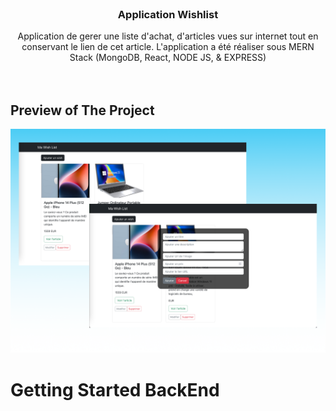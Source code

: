 <!-- PROJECT LOGO -->
<br />
<div align="center">
  

  <h3 align="center">Application Wishlist</h3>

  <p align="center">
    Application de gerer une liste d'achat, d'articles vues sur internet tout en conservant le lien de cet article. 
    L'application a été réaliser sous MERN Stack (MongoDB, React, NODE JS, & EXPRESS)
    <br />
    <br />
    <br />
  </p>
</div>

<!-- ABOUT THE PROJECT -->
## Preview of The Project

![Design preview for the website](./Desktop.png)


# Getting Started BackEnd 
